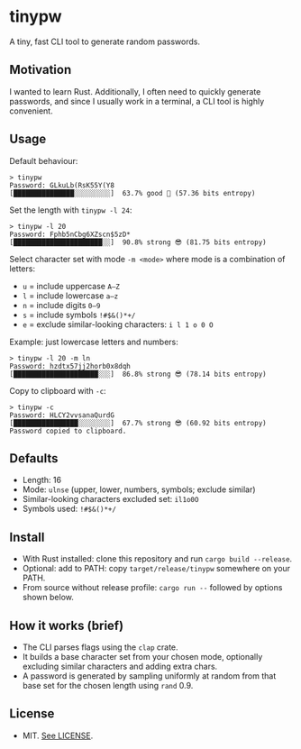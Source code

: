 # tinypw

A tiny, fast CLI tool to generate random passwords.

## Motivation

I wanted to learn Rust. Additionally, I often need to quickly generate passwords, and since I usually work in a
terminal, a CLI tool is highly convenient.

## Usage

Default behaviour:

```
> tinypw
Password: GLkuLb(RsK55Y(Y8
[███████████████░░░░░░░░░]  63.7% good 🙂 (57.36 bits entropy)
```

Set the length with `tinypw -l 24`:

```
> tinypw -l 20
Password: Fphb5nCbg6XZscn$5zD*
[██████████████████████░░]  90.8% strong 😎 (81.75 bits entropy)
```

Select character set with mode `-m <mode>` where mode is a combination of letters:

- `u` = include uppercase `A–Z`
- `l` = include lowercase `a–z`
- `n` = include digits `0–9`
- `s` = include symbols `!#$&()*+/`
- `e` = exclude similar-looking characters: `i l 1 o 0 O`

Example: just lowercase letters and numbers:

```
> tinypw -l 20 -m ln
Password: hzdtx57jj2horb0x8dqh
[█████████████████████░░░]  86.8% strong 😎 (78.14 bits entropy)
```

Copy to clipboard with `-c`:

```
> tinypw -c
Password: HLCY2vvsanaQurdG
[████████████████░░░░░░░░]  67.7% strong 😎 (60.92 bits entropy)
Password copied to clipboard.
```

## Defaults

- Length: 16
- Mode: `ulnse` (upper, lower, numbers, symbols; exclude similar)
- Similar-looking characters excluded set: `il1o0O`
- Symbols used: `!#$&()*+/`

## Install

- With Rust installed: clone this repository and run `cargo build --release`.
- Optional: add to PATH: copy `target/release/tinypw` somewhere on your PATH.
- From source without release profile: `cargo run --` followed by options shown below.

## How it works (brief)

- The CLI parses flags using the `clap` crate.
- It builds a base character set from your chosen mode, optionally excluding similar characters and adding extra chars.
- A password is generated by sampling uniformly at random from that base set for the chosen length using `rand` 0.9.

## License

- MIT. [See LICENSE](LICENSE).
